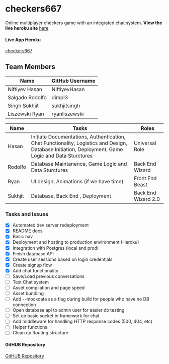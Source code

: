 # checkers667 

Online multiplayer checkers game with an integrated chat system.
**View the live heroku site** [here](https://checkers667.herokuapp.com/)


#### Live App Heroku

[checkers667](https://checkers667.herokuapp.com/)

## Team Members

| Name | GitHub Username |
| ------ | ------ |
| Niftiyev Hasan | NiftiyevHasan |
| Salgado Rodolfo | dimpl3 |
| Singh Sukhjit | sukhjitsingh |
| Liszewski Ryan | ryanliszewski |


| Name | Tasks | Roles |
| ------ | ------ | ------ |
| Hasan | Initiate Documentations, Authentication, Chat Functionality, Logistics and Design, Database Initiation, Deployment, Game Logic and Data Sturctures | Universal Role |
| Rodolfo | Database Maintanence, Game Logic and Data Sturctures | Back End Wizard |
| Ryan | UI design, Animations (if we have time) | Front End Beast |
| Sukhjit | Database, Back End , Deployment | Back End Wizard 2.0 |

### Tasks and Issues

- [x] Automated dev server redeployment
- [x] README docs
- [x] Basic nav
- [x] Deployment and hosting to production environment (Heroku)
- [x] Integration with Postgres (local and prod)
- [x] Finish database API
- [x] Create user sessions based on login credentials
- [x] Create signup flow
- [x] Add chat functionality
- [ ] Save/Load previous conversations
- [ ] Test Chat system
- [ ] Asset compilation and page speed
- [ ] Asset bundling
- [ ] Add --mockdata as a flag during build for people who have no DB connection
- [ ] Open database api to admin user for easier db testing
- [ ] Set up basic socket.io framework for chat
- [ ] Add middleware for handling HTTP response codes (500, 404, etc)
- [ ] Helper functions
- [ ] Clean up Routing structure

#### GitHUB Repository

[GitHUB Repository](https://github.com/sfsu-csc-667-fall-2017/term-project-fall-2017-teamD-checkers)

